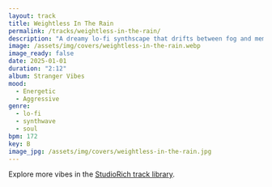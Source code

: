 ```yaml
---
layout: track
title: Weightless In The Rain
permalink: /tracks/weightless-in-the-rain/
description: "A dreamy lo‑fi synthscape that drifts between fog and memory. Analog bass hums under dusty drums, while detuned reverse piano notes ripple like puddles. Faint NYC street sounds seep through, grounding the haze in real time. The track carries a nostalgic soulfulness, equal parts tender and tense — like wandering alone through a city downpour with headphones as your only umbrella."
image: /assets/img/covers/weightless-in-the-rain.webp
image_ready: false
date: 2025-01-01
duration: "2:12"
album: Stranger Vibes
mood:
  - Energetic
  - Aggressive
genre:
  - lo-fi
  - synthwave
  - soul
bpm: 172
key: B
image_jpg: /assets/img/covers/weightless-in-the-rain.jpg
---
```


Explore more vibes in the [StudioRich track library](/tracks/).

